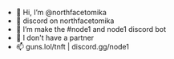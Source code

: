 - 👋 Hi, I’m @northfacetomika
- 👀 discord on northfacetomika
- 🌱 I’m make the #node1 and node1 discord bot
- 💞️ I don't have a partner
- 📫 guns.lol/tnft | discord.gg/node1
